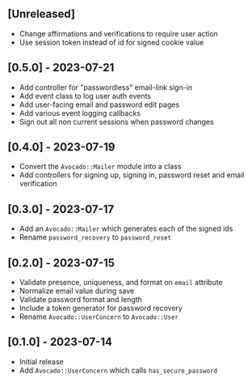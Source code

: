 ## [Unreleased]

- Change affirmations and verifications to require user action
- Use session token instead of id for signed cookie value

## [0.5.0] - 2023-07-21

- Add controller for "passwordless" email-link sign-in
- Add event class to log user auth events
- Add user-facing email and password edit pages
- Add various event logging callbacks
- Sign out all non current sessions when password changes

## [0.4.0] - 2023-07-19

- Convert the `Avocado::Mailer` module into a class
- Add controllers for signing up, signing in, password reset and email
  verification

## [0.3.0] - 2023-07-17

- Add an `Avocado::Mailer` which generates each of the signed ids
- Rename `password_recovery` to `password_reset`

## [0.2.0] - 2023-07-15

- Validate presence, uniqueness, and format on `email` attribute
- Normalize email value during save
- Validate password format and length
- Include a token generator for password recovery
- Rename `Avocado::UserConcern` to `Avocado::User`

## [0.1.0] - 2023-07-14

- Initial release
- Add `Avocado::UserConcern` which calls `has_secure_password`

